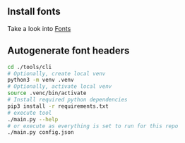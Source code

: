 

## Install fonts
Take a look into [Fonts](resources/fonts/README.md)

## Autogenerate font headers

```bash
cd ./tools/cli
# Optionally, create local venv
python3 -m venv .venv
# Optionally, activate local venv
source .venc/bin/activate
# Install required python dependencies
pip3 install -r requirements.txt
# execute tool
./main.py --help
# or execute as everything is set to run for this repo
./main.py config.json
```
